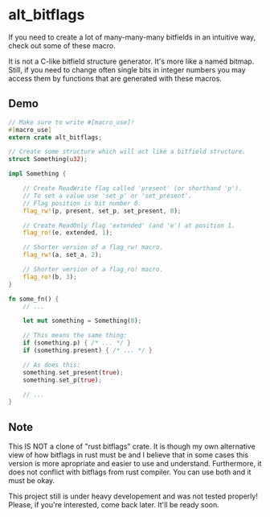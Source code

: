 # alt_bitflags
If you need to create a lot of many-many-many bitfields in an intuitive way, check out some of these macro.

It is not a C-like bitfield structure generator. It's more like a named bitmap. Still, if you need to change often single bits in integer numbers you may access them by functions that are generated with these macros.

## Demo
```rust
// Make sure to write #[macro_use]!
#[macro_use]
extern crate alt_bitflags;

// Create some structure which will act like a bitfield structure.
struct Something(u32);

impl Something {

    // Create ReadWrite flag called 'present' (or shorthand 'p').
    // To set a value use 'set_p' or 'set_present'.
    // Flag position is bit number 0.
    flag_rw!(p, present, set_p, set_present, 0);

    // Create ReadOnly flag 'extended' (and 'e') at position 1.
    flag_ro!(e, extended, 1);

    // Shorter version of a flag_rw! macro.
    flag_rw!(a, set_a, 2);

    // Shorter version of a flag_ro! macro.
    flag_ro!(b, 3);
}

fn some_fn() {
    // ...

    let mut something = Something(0);

    // This means the same thing:
    if (something.p) { /* ... */ }
    if (something.present) { /* ... */ }

    // As does this:
    something.set_present(true);
    something.set_p(true);

    // ...
}
```

## Note
This IS NOT a clone of "rust bitflags" crate. It is though my own alternative view of how bitflags in rust must be and I believe that in some cases this version is more apropriate and easier to use and understand. Furthermore, it does not conflict with bitflags from rust compiler. You can use both and it must be okay.

This project still is under heavy developement and was not tested properly! Please, if you're interested, come back later. It'll be ready soon.
